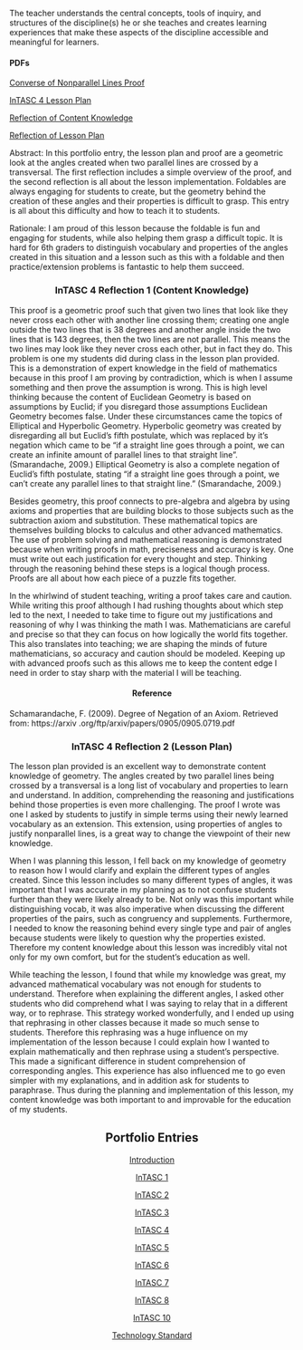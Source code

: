 <p>The teacher understands the central concepts, tools of inquiry, and structures of the discipline(s) he or she teaches and creates learning experiences that make these aspects of the discipline accessible and meaningful for learners.</p>
<h4>PDFs</h4>
<p><a href="Converse%20of%20Nonparallel%20lines%20proof.pdf">Converse of Nonparallel Lines Proof</a></p>
<p><a href="6-6%20Parallel%20lines%20GT%20Lesson%20Plan.pdf">InTASC 4 Lesson Plan</a></p>
<p><a href="InTASC%204%20Reflection%201.pdf">Reflection of Content Knowledge</a></p>
<p><a href="InTASC%204%20Reflection%202.pdf">Reflection of Lesson Plan</a></p>

<p>Abstract: In this portfolio entry, the lesson plan and proof are a geometric look at the angles created when two parallel lines are crossed by a transversal. The first reflection includes a simple overview of the proof, and the second reflection is all about the lesson implementation. Foldables are always engaging for students to create, but the geometry behind the creation of these angles and their properties is difficult to grasp. This entry is all about this difficulty and how to teach it to students.</p>
<p>Rationale: I am proud of this lesson because the foldable is fun and engaging for students, while also helping them grasp a difficult topic. It is hard for 6th graders to distinguish vocabulary and properties of the angles created in this situation and a lesson such as this with a foldable and then practice/extension problems is fantastic to help them succeed.</p>
<h3 align="center">InTASC 4 Reflection 1 (Content Knowledge)</h3>
<p>This proof is a geometric proof such that given two lines that look like they never cross each other with another line crossing them; creating one angle outside the two lines that is 38 degrees and another angle inside the two lines that is 143 degrees, then the two lines are not parallel. This means the two lines may look like they never cross each other, but in fact they do. This problem is one my students did during class in the lesson plan provided. This is a demonstration of expert knowledge in the field of mathematics because in this proof I am proving by contradiction, which is when I assume something and then prove the assumption is wrong. This is high level thinking because the content of Euclidean Geometry is based on assumptions by Euclid; if you disregard those assumptions Euclidean Geometry becomes false. Under these circumstances came the topics of Elliptical and Hyperbolic Geometry. Hyperbolic geometry was created by disregarding all but Euclid’s fifth postulate, which was replaced by it’s negation which came to be “if a straight line goes through a point, we can create an infinite amount of parallel lines to that straight line”. (Smarandache, 2009.) Elliptical Geometry is also a complete negation of Euclid’s fifth postulate, stating “if a straight line goes through a point, we can’t create any parallel lines to that straight line.” (Smarandache, 2009.)</p>
<p>Besides geometry, this proof connects to pre-algebra and algebra by using axioms and properties that are building blocks to those subjects such as the subtraction axiom and substitution. These mathematical topics are themselves building blocks to calculus and other advanced mathematics. The use of problem solving and mathematical reasoning is demonstrated because when writing proofs in math, preciseness and accuracy is key. One must write out each justification for every thought and step. Thinking through the reasoning behind these steps is a logical though process. Proofs are all about how each piece of a puzzle fits together. </p>
<p>In the whirlwind of student teaching, writing a proof takes care and caution. While writing this proof although I had rushing thoughts about which step led to the next, I needed to take time to figure out my justifications and reasoning of why I was thinking the math I was. Mathematicians are careful and precise so that they can focus on how logically the world fits together. This also translates into teaching; we are shaping the minds of future mathematicians, so accuracy and caution should be modeled. Keeping up with advanced proofs such as this allows me to keep the content edge I need in order to stay sharp with the material I will be teaching. </p>
<h4 align="center">Reference</h4>
<p>Schamarandache, F. (2009). Degree of Negation of an Axiom. Retrieved from: https://arxiv .org/ftp/arxiv/papers/0905/0905.0719.pdf </p>
<h3 align="center">InTASC 4 Reflection 2 (Lesson Plan)</h3>
<p>The lesson plan provided is an excellent way to demonstrate content knowledge of geometry. The angles created by two parallel lines being crossed by a transversal is a long list of vocabulary and properties to learn and understand. In addition, comprehending the reasoning and justifications behind those properties is even more challenging. The proof I wrote was one I asked by students to justify in simple terms using their newly learned vocabulary as an extension. This extension, using properties of angles to justify nonparallel lines, is a great way to change the viewpoint of their new knowledge.</p>
<p>When I was planning this lesson, I fell back on my knowledge of geometry to reason how I would clarify and explain the different types of angles created. Since this lesson includes so many different types of angles, it was important that I was accurate in my planning as to not confuse students further than they were likely already to be. Not only was this important while distinguishing vocab, it was also imperative when discussing the different properties of the pairs, such as congruency and supplements. Furthermore, I needed to know the reasoning behind every single type and pair of angles because students were likely to question why the properties existed. Therefore my content knowledge about this lesson was incredibly vital not only for my own comfort, but for the student’s education as well.</p>
<p>While teaching the lesson, I found that while my knowledge was great, my advanced mathematical vocabulary was not enough for students to understand. Therefore when explaining the different angles, I asked other students who did comprehend what I was saying to relay that in a different way, or to rephrase. This strategy worked wonderfully, and I ended up using that rephrasing in other classes because it made so much sense to students. Therefore this rephrasing was a huge influence on my implementation of the lesson because I could explain how I wanted to explain mathematically and then rephrase using a student’s perspective. This made a significant difference in student comprehension of corresponding angles. This experience has also influenced me to go even simpler with my explanations, and in addition ask for students to paraphrase. Thus during the planning and implementation of this lesson, my content knowledge was both important to and improvable for the education of my students.</p>


<h2 align="center">Portfolio Entries</h2>
<p align="center"><a href="https://etrumble.github.io/Emily-Trumble-Portfolio/">Introduction</a></p>
<p align="center"><a href="https://etrumble.github.io/InTASC_1/">InTASC 1</a></p>
<p align="center"><a href="https://etrumble.github.io/InTASC_2/">InTASC 2</a></p>
<p align="center"><a href="https://etrumble.github.io/InTASC_3/">InTASC 3</a></p>
<p align="center"><a href="https://etrumble.github.io/InTASC_4/">InTASC 4</a></p>
<p align="center"><a href="https://etrumble.github.io/InTASC_5/">InTASC 5</a></p>
<p align="center"><a href="https://etrumble.github.io/InTASC_6/">InTASC 6</a></p>
<p align="center"><a href="https://etrumble.github.io/InTASC_7/">InTASC 7</a></p>
<p align="center"><a href="https://etrumble.github.io/InTASC_8/">InTASC 8</a></p>
<p align="center"><a href="https://etrumble.github.io/InTASC_10/">InTASC 10</a></p>
<p align="center"><a href="https://etrumble.github.io/Technology_Standard/">Technology Standard</a></p>
